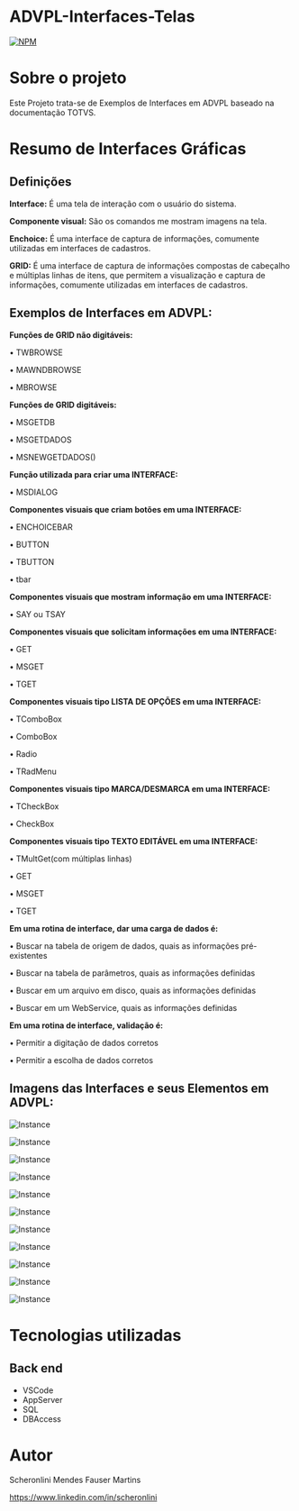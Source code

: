 # ADVPL-Interfaces-Telas

[![NPM](https://img.shields.io/npm/l/react)](https://github.com/scheronlini/ADVPL-Interfaces-Telas/blob/main/LICENSE) 

# Sobre o projeto

Este Projeto trata-se de Exemplos de Interfaces em ADVPL baseado na documentação TOTVS.

# Resumo de Interfaces Gráficas

## Definições

**Interface:** É uma tela de interação com o usuário do sistema.

**Componente visual:**  São os comandos me mostram imagens na tela.

**Enchoice:**  É uma interface de captura de informações, comumente utilizadas em interfaces de cadastros.

**GRID:** É uma interface de captura de informações compostas de cabeçalho e múltiplas linhas de itens, que permitem a visualização e captura de informações, comumente utilizadas em interfaces de cadastros.

## Exemplos de Interfaces em ADVPL: 


**Funções de GRID não digitáveis:**

  •	TWBROWSE
  
  •	MAWNDBROWSE 
  
  •	MBROWSE

**Funções de GRID digitáveis:**

  •	MSGETDB
  
  •	MSGETDADOS 
  
  •	MSNEWGETDADOS()

**Função utilizada para criar uma INTERFACE:** 
  
  • MSDIALOG 

**Componentes visuais que criam botões em uma INTERFACE:**

  •	ENCHOICEBAR
  
  •	BUTTON
  
  •	TBUTTON
  
  •	tbar

**Componentes visuais que mostram informação em uma INTERFACE:**

  •	SAY ou TSAY

**Componentes visuais que solicitam informações em uma INTERFACE:**

  •	GET
  
  •	MSGET 
  
  •	TGET

**Componentes visuais tipo LISTA DE OPÇÕES em uma INTERFACE:**

  •	TComboBox 

  •	ComboBox
  
  •	Radio
  
  • TRadMenu
  
**Componentes visuais tipo MARCA/DESMARCA em uma INTERFACE:**

  •	TCheckBox 
  
  •	CheckBox
  
**Componentes visuais tipo TEXTO EDITÁVEL em uma INTERFACE:**

  •	TMultGet(com múltiplas linhas)
  
  •	GET
  
  •	MSGET 
  
  •	TGET

**Em uma rotina de interface, dar uma carga de dados é:**

  •	Buscar na tabela de origem de dados, quais as informações pré-existentes
  
  •	Buscar na tabela de parâmetros, quais as informações definidas
  
  •	Buscar em um arquivo em disco, quais as informações definidas
  
  •	Buscar em um WebService, quais as informações definidas

**Em uma rotina de interface, validação é:**

  •	Permitir a digitação de dados corretos

  •	Permitir a escolha de dados corretos


## Imagens das Interfaces e seus Elementos em ADVPL:

![Instance](https://github.com/scheronlini/assets/blob/main/MsDialog.jpg)


![Instance](https://github.com/scheronlini/assets/blob/main/AxCadastro.jpg)


![Instance](https://github.com/scheronlini/assets/blob/main/Enchoice.jpg)


![Instance](https://github.com/scheronlini/assets/blob/main/CheckBox.jpg)


![Instance](https://github.com/scheronlini/assets/blob/main/TRadio.jpg)


![Instance](https://github.com/scheronlini/assets/blob/main/EnchoiceBar.jpg)


![Instance](https://github.com/scheronlini/assets/blob/main/Say.jpg)


![Instance](https://github.com/scheronlini/assets/blob/main/Get%20TGet%20MSGet.jpg)


![Instance](https://github.com/scheronlini/assets/blob/main/TMultiGet.jpg)


![Instance](https://github.com/scheronlini/assets/blob/main/TBar.jpg)


![Instance](https://github.com/scheronlini/assets/blob/main/TFolder.jpg)



# Tecnologias utilizadas
## Back end
- VSCode
- AppServer
- SQL
- DBAccess

# Autor

Scheronlini Mendes Fauser Martins

https://www.linkedin.com/in/scheronlini
